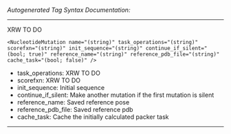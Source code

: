 _Autogenerated Tag Syntax Documentation:_

---
XRW TO DO

```
<NucleotideMutation name="(string)" task_operations="(string)" scorefxn="(string)" init_sequence="(string)" continue_if_silent="(bool; true)" reference_name="(string)" reference_pdb_file="(string)" cache_task="(bool; false)" />
```

-   task_operations: XRW TO DO
-   scorefxn: XRW TO DO
-   init_sequence: Initial sequence
-   continue_if_silent: Make another mutation if the first mutation is silent
-   reference_name: Saved reference pose
-   reference_pdb_file: Saved reference pdb
-   cache_task: Cache the initially calculated packer task

---
